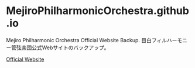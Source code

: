 # MejiroPhilharmonicOrchestra.github.io

Mejiro Philharmonic Orchestra Official Website Backup.
目白フィルハーモニー管弦楽団公式Webサイトのバックアップ。

[Official Website](https://www.mejirophil-orch.com/)
